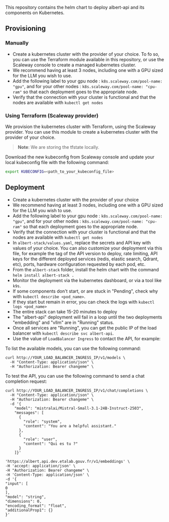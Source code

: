 This repository contains the helm chart to deploy albert-api and its components on Kubernetes.

## Provisioning

### Manually
- Create a kubernetes cluster with the provider of your choice. To fo so, you can use the Terraform module available in this repository, or use the Scaleway console to create a managed kubernetes cluster.
- We recommend having at least 3 nodes, including one with a GPU sized for the LLM you wish to use.
- Add the following label to your gpu node : `k8s.scaleway.com/pool-name: "gpu"`, and for your other nodes : `k8s.scaleway.com/pool-name: "cpu-ram"` so that each deployment goes to the appropriate node.
- Verify that the connection with your cluster is functional and that the nodes are available with `kubectl get nodes`

### Using Terraform (Scaleway provider)
We provision the kubernetes cluster with Terraform, using the Scaleway provider. You can use this module to create a kubernetes cluster with the provider of your choice.
> **Note**: We are storing the tfstate locally.

Download the new kubeconfig from Scaleway console and update your local kubeconfig file with the following command:
```bash 
export KUBECONFIG=<path_to_your_kubeconfig_file>
```

## Deployment
- Create a kubernetes cluster with the provider of your choice
- We recommend having at least 3 nodes, including one with a GPU sized for the LLM you wish to use.
- Add the following label to your gpu node : `k8s.scaleway.com/pool-name: "gpu"`, and for your other nodes : `k8s.scaleway.com/pool-name: "cpu-ram"` so that each deployment goes to the appropriate node.
- Verify that the connection with your cluster is functional and that the nodes are available with `kubectl get nodes`
- In `albert-stack/values.yaml`, replace the secrets and API key with values of your choice. You can also customize your deployment via this file, for example the tag of the API version to deploy, rate limiting, API keys for the different deployed services (redis, elastic search, Qdrant, etc), ports, hardware configuration requested by each pod, etc.
- From the `albert-stack` folder, install the helm chart with the command `helm install albert-stack .`
- Monitor the deployment via the kubernetes dashboard, or via a tool like `k9s`.
- If some components don't start, or are stuck in "Pending", check why with `kubectl describe <pod_name>`.
- If they start but remain in error, you can check the logs with `kubectl logs <pod_name>`
- The entire stack can take 15-20 minutes to deploy
- The "albert-api" deployment will fail in a loop until the two deployments "embedding" and "vllm" are in "Running" status.
- Once all services are "Running", you can get the public IP of the load balancer with `kubectl describe svc albert-api`.
- Use the value of `LoadBalancer Ingress` to contact the API, for example:


To list the available models, you can use the following command:
```
curl http://YOUR_LOAD_BALANCER_INGRESS_IP/v1/models \
  -H "Content-Type: application/json" \
  -H "Authorization: Bearer changeme" \
```

To test the API, you can use the following command to send a chat completion request:
```
curl http://YOUR_LOAD_BALANCER_INGRESS_IP/v1/chat/completions \
  -H "Content-Type: application/json" \
  -H "Authorization: Bearer changeme" \
  -d '{
    "model": "mistralai/Mistral-Small-3.1-24B-Instruct-2503",
    "messages": [
      {
        "role": "system",
        "content": "You are a helpful assistant."
      },
      {
        "role": "user",
        "content": "Qui es tu ?"
      }
    ]}'
```

```curl -X 'POST' \
'https://albert.api.dev.etalab.gouv.fr/v1/embeddings' \
-H 'accept: application/json' \
-H "Authorization: Bearer changeme" \
-H 'Content-Type: application/json' \
-d '{
"input": [
0
],
"model": "string",
"dimensions": 0,
"encoding_format": "float",
"additionalProp1": {}
}'
```
